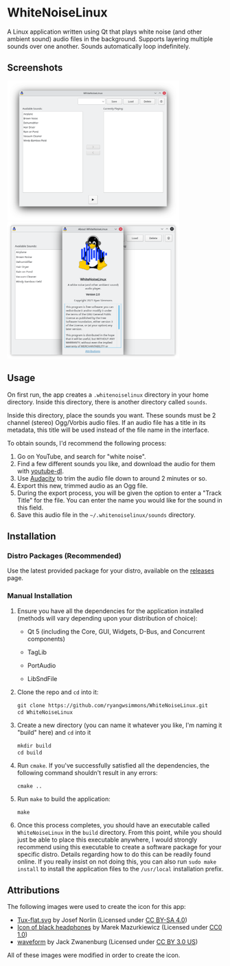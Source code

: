 # WhiteNoiseLinux

A Linux application written using Qt that plays white noise (and other ambient sound) audio files in the background. Supports layering multiple sounds over one another. Sounds automatically loop indefinitely.

## Screenshots

<p float="left">
    <img src="screenshots/main.png?raw=true" width="400">
    <img src="screenshots/about.png?raw=true" width="400">
</p>

## Usage

On first run, the app creates a `.whitenoiselinux` directory in your home directory. Inside this directory, there is another directory called `sounds`.

Inside this directory, place the sounds you want. These sounds must be 2 channel (stereo) Ogg/Vorbis audio files. If an audio file has a title in its metadata, this title will be used instead of the file name in the interface.

To obtain sounds, I'd recommend the following process:

1. Go on YouTube, and search for "white noise".
2. Find a few different sounds you like, and download the audio for them with [youtube-dl](https://youtube-dl.org/).
3. Use [Audacity](https://www.audacityteam.org/) to trim the audio file down to around 2 minutes or so.
4. Export this new, trimmed audio as an Ogg file.
5. During the export process, you will be given the option to enter a "Track Title" for the file. You can enter the name you would like for the sound in this field.
6. Save this audio file in the `~/.whitenoiselinux/sounds` directory.

## Installation

### Distro Packages (Recommended)

Use the latest provided package for your distro, available on the [releases](https://github.com/ryangwsimmons/WhiteNoiseLinux/releases) page.

### Manual Installation

1. Ensure you have all the dependencies for the application installed (methods will vary depending upon your distribution of choice):
   
   - Qt 5 (including the Core, GUI, Widgets, D-Bus, and Concurrent components)
   
   - TagLib
   
   - PortAudio
   
   - LibSndFile

2. Clone the repo and `cd` into it:
   
   ```shell
   git clone https://github.com/ryangwsimmons/WhiteNoiseLinux.git
   cd WhiteNoiseLinux
   ```

3. Create a new directory (you can name it whatever you like, I'm naming it "build" here) and `cd` into it
   
   ```shell
   mkdir build
   cd build
   ```

4. Run `cmake`. If you've successfully satisfied all the dependencies, the following command shouldn't result in any errors:
   
   ```shell
   cmake ..
   ```

5. Run `make` to build the application:
   
   ```shell
   make
   ```

6. Once this process completes, you should have an executable called `WhiteNoiseLinux` in the `build` directory. From this point, while you should just be able to place this executable anywhere, I would strongly recommend using this executable to create a software package for your specific distro. Details regarding how to do this can be readily found online. If you really insist on not doing this, you can also run `sudo make install` to install the application files to the `/usr/local` installation prefix.

## Attributions

The following images were used to create the icon for this app:

- [Tux-flat.svg](https://commons.wikimedia.org/wiki/File:Tux-flat.svg) by Josef Norlin (Licensed under [CC BY-SA 4.0](https://creativecommons.org/licenses/by-sa/4.0/legalcode))
- [Icon of black headphones](https://commons.wikimedia.org/wiki/File:Headphones_icon.svg) by Marek Mazurkiewicz (Licensed under [CC0 1.0](https://commons.wikimedia.org/wiki/File:Headphones_icon.svg))
- [waveform](https://thenounproject.com/term/waveform/165177/) by Jack Zwanenburg (Licensed under [CC BY 3.0 US](https://creativecommons.org/licenses/by/3.0/us/legalcode))

All of these images were modified in order to create the icon.
